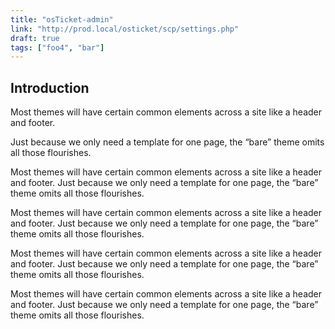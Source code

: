 ```yaml
---
title: "osTicket-admin"
link: "http://prod.local/osticket/scp/settings.php"
draft: true
tags: ["foo4", "bar"]
---
```

## Introduction
Most themes will have certain common elements across a site like a header and footer. 

Just because we only need a template for one page, the “bare” theme omits all those flourishes. 

<!--more-->
Most themes will have certain common elements across a site like a header and footer. Just because we only need a template for one page, the “bare” theme omits all those flourishes.

Most themes will have certain common elements across a site like a header and footer. Just because we only need a template for one page, the “bare” theme omits all those flourishes.

Most themes will have certain common elements across a site like a header and footer. Just because we only need a template for one page, the “bare” theme omits all those flourishes.

Most themes will have certain common elements across a site like a header and footer. Just because we only need a template for one page, the “bare” theme omits all those flourishes.
